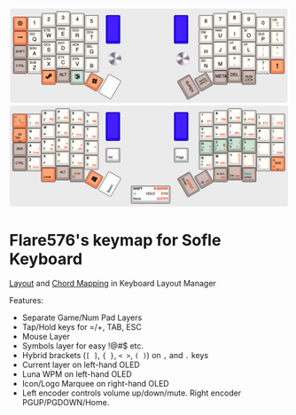 ![Flare576 Keycaps](https://raw.githubusercontent.com/Flare576/sofle/main/images/keycaps.png)
![Flare576 Chord Guide](https://raw.githubusercontent.com/Flare576/sofle/main/images/chords.png)

# Flare576's keymap for Sofle Keyboard

[Layout](http://www.keyboard-layout-editor.com/#/gists/fb8b42a6156458e20ca421a6f80cec48) and [Chord Mapping](http://www.keyboard-layout-editor.com/#/gists/884e3bc833cdf80fed9337ffee93a500) in Keyboard Layout Manager


Features:

- Separate Game/Num Pad Layers
- Tap/Hold keys for =/+, TAB, ESC
- Mouse Layer
- Symbols layer for easy !@#$ etc.
- Hybrid brackets (`[ ]`, `{ }`, `< >`, `( )`) on `,` and `.` keys
- Current layer on left-hand OLED
- Luna WPM on left-hand OLED
- Icon/Logo Marquee on right-hand OLED
- Left encoder controls volume up/down/mute. Right encoder PGUP/PGDOWN/Home.
